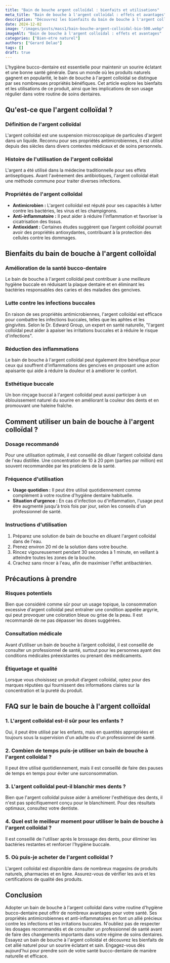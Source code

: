 ```yaml
---
title: "Bain de bouche argent colloïdal : bienfaits et utilisations"
meta_title: "Bain de bouche à l'argent colloïdal : effets et avantages"
description: "Découvrez les bienfaits du bain de bouche à l'argent colloïdal pour votre santé bucco-dentaire et son utilisation correcte."
date: 2024-12-02
image: "/images/posts/mass1/bain-bouche-argent-colloidal-bio-500.webp"
imageAlt: "Bain de bouche à l'argent colloïdal : effets et avantages"
categories: ["Bien-etre naturel"]
authors: ["Gerard Delao"]
tags: []
draft: true
---
```


L'hygiène bucco-dentaire est essentielle pour maintenir un sourire éclatant et une bonne santé générale. Dans un monde où les produits naturels gagnent en popularité, le bain de bouche à l'argent colloïdal se distingue par ses nombreuses propriétés bénéfiques. Cet article explore les bienfaits et les utilisations de ce produit, ainsi que les implications de son usage régulier dans votre routine de soins dentaires.

## Qu'est-ce que l'argent colloïdal ?

### Définition de l'argent colloïdal
L'argent colloïdal est une suspension microscopique de particules d'argent dans un liquide. Reconnu pour ses propriétés antimicrobiennes, il est utilisé depuis des siècles dans divers contextes médicaux et de soins personnels.

### Histoire de l'utilisation de l'argent colloïdal
L'argent a été utilisé dans la médecine traditionnelle pour ses effets antiseptiques. Avant l'avènement des antibiotiques, l'argent colloïdal était une méthode commune pour traiter diverses infections.

### Propriétés de l'argent colloïdal
- **Antimicrobien :** L'argent colloïdal est réputé pour ses capacités à lutter contre les bactéries, les virus et les champignons.
- **Anti-inflammatoire :** Il peut aider à réduire l'inflammation et favoriser la cicatrisation des tissus.
- **Antioxidant :** Certaines études suggèrent que l’argent colloïdal pourrait avoir des propriétés antioxydantes, contribuant à la protection des cellules contre les dommages.

## Bienfaits du bain de bouche à l'argent colloïdal

### Amélioration de la santé bucco-dentaire
Le bain de bouche à l'argent colloïdal peut contribuer à une meilleure hygiène buccale en réduisant la plaque dentaire et en éliminant les bactéries responsables des caries et des maladies des gencives.

### Lutte contre les infections buccales
En raison de ses propriétés antimicrobiennes, l'argent colloïdal est efficace pour combattre les infections buccales, telles que les aphtes et les gingivites. Selon le Dr. Edward Group, un expert en santé naturelle, "l'argent colloïdal peut aider à apaiser les irritations buccales et à réduire le risque d'infections".

### Réduction des inflammations
Le bain de bouche à l'argent colloïdal peut également être bénéfique pour ceux qui souffrent d'inflammations des gencives en proposant une action apaisante qui aide à réduire la douleur et à améliorer le confort.

### Esthétique buccale
Un bon rinçage buccal à l'argent colloïdal peut aussi participer à un éblouissement naturel du sourire en améliorant la couleur des dents et en promouvant une haleine fraîche.

## Comment utiliser un bain de bouche à l'argent colloïdal ?

### Dosage recommandé
Pour une utilisation optimale, il est conseillé de diluer l’argent colloïdal dans de l'eau distillée. Une concentration de 10 à 20 ppm (parties par million) est souvent recommandée par les praticiens de la santé.

### Fréquence d'utilisation
- **Usage quotidien :** Il peut être utilisé quotidiennement comme complément à votre routine d'hygiène dentaire habituelle.
- **Situation d’urgence :** En cas d'infection ou d'inflammation, l'usage peut être augmenté jusqu'à trois fois par jour, selon les conseils d'un professionnel de santé.

### Instructions d'utilisation
1. Préparez une solution de bain de bouche en diluant l'argent colloïdal dans de l'eau.
2. Prenez environ 20 ml de la solution dans votre bouche.
3. Rincez vigoureusement pendant 30 secondes à 1 minute, en veillant à atteindre toutes les zones de la bouche.
4. Crachez sans rincer à l'eau, afin de maximiser l'effet antibactérien.

## Précautions à prendre

### Risques potentiels
Bien que considéré comme sûr pour un usage topique, la consommation excessive d'argent colloïdal peut entraîner une condition appelée argyrie, qui peut provoquer une coloration bleue ou grise de la peau. Il est recommandé de ne pas dépasser les doses suggérées.

### Consultation médicale
Avant d’utiliser un bain de bouche à l’argent colloïdal, il est conseillé de consulter un professionnel de santé, surtout pour les personnes ayant des conditions médicales préexistantes ou prenant des médicaments.

### Étiquetage et qualité
Lorsque vous choisissez un produit d’argent colloïdal, optez pour des marques réputées qui fournissent des informations claires sur la concentration et la pureté du produit.

## FAQ sur le bain de bouche à l'argent colloïdal

### 1. L'argent colloïdal est-il sûr pour les enfants ?
Oui, il peut être utilisé par les enfants, mais en quantités appropriées et toujours sous la supervision d'un adulte ou d'un professionnel de santé.

### 2. Combien de temps puis-je utiliser un bain de bouche à l'argent colloïdal ?
Il peut être utilisé quotidiennement, mais il est conseillé de faire des pauses de temps en temps pour éviter une surconsommation.

### 3. L'argent colloïdal peut-il blanchir mes dents ?
Bien que l'argent colloïdal puisse aider à améliorer l'esthétique des dents, il n'est pas spécifiquement conçu pour le blanchiment. Pour des résultats optimaux, consultez votre dentiste.

### 4. Quel est le meilleur moment pour utiliser le bain de bouche à l'argent colloïdal ?
Il est conseillé de l'utiliser après le brossage des dents, pour éliminer les bactéries restantes et renforcer l'hygiène buccale.

### 5. Où puis-je acheter de l'argent colloïdal ?
L'argent colloïdal est disponible dans de nombreux magasins de produits naturels, pharmacies et en ligne. Assurez-vous de vérifier les avis et les certifications de qualité des produits.

## Conclusion

Adopter un bain de bouche à l'argent colloïdal dans votre routine d'hygiène bucco-dentaire peut offrir de nombreux avantages pour votre santé. Ses propriétés antimicrobiennes et anti-inflammatoires en font un allié précieux contre les infections et les irritations buccales. N'oubliez pas de respecter les dosages recommandés et de consulter un professionnel de santé avant de faire des changements importants dans votre régime de soins dentaires. Essayez un bain de bouche à l'argent colloïdal et découvrez les bienfaits de cet allié naturel pour un sourire éclatant et sain. Engagez-vous dès aujourd'hui pour prendre soin de votre santé bucco-dentaire de manière naturelle et efficace.

